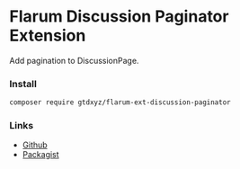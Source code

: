# Flarum Discussion Paginator Extension

Add pagination to DiscussionPage.


### Install

```sh
composer require gtdxyz/flarum-ext-discussion-paginator
```


### Links

- [Github](https://github.com/daocatt/flarum-ext-discussion-paginator)
- [Packagist](https://packagist.org/packages/gtdxyz/flarum-ext-discussion-paginator)
